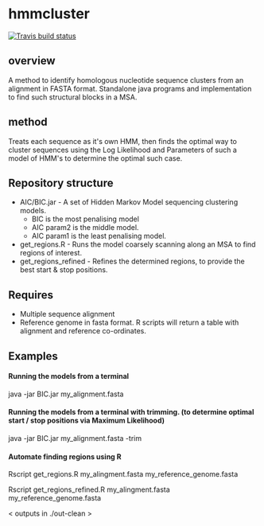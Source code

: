 # hmmcluster

  <!-- badges: start -->
  [![Travis build status](https://travis-ci.com/ucl-pathgenomics/hmmcluster.svg?branch=master)](https://travis-ci.com/ucl-pathgenomics/hmmcluster)
  <!-- badges: end -->
 
## overview
A method to identify homologous nucleotide sequence clusters from an alignment in FASTA format.
Standalone java programs and implementation to find such structural blocks in a MSA.

## method
Treats each sequence as it's own HMM, then finds the optimal way to cluster sequences using the Log Likelihood and Parameters of such a model of HMM's to determine the optimal such case.


## Repository structure

 - AIC/BIC.jar - A set of Hidden Markov Model sequencing clustering models. 
	 - BIC is the most penalising model
	 - AIC param2 is the middle model.
	 - AIC param1 is the least penalising model.
 - get_regions.R - Runs the model coarsely scanning along an MSA to find regions of interest.
 - get_regions_refined - Refines the determined regions, to provide the best start & stop positions.
 
## Requires
 - Multiple sequence alignment
 - Reference genome in fasta format. R scripts will return a table with alignment and reference co-ordinates.

## Examples
#### Running the models from a terminal
java -jar BIC.jar my_alignment.fasta
#### Running the models from a terminal with trimming. (to determine optimal start / stop positions via Maximum Likelihood)
java -jar BIC.jar my_alignment.fasta -trim


#### Automate finding regions using R
Rscript get_regions.R my_alingment.fasta my_reference_genome.fasta

Rscript get_regions_refined.R my_alingment.fasta  my_reference_genome.fasta

< outputs in ./out-clean >
